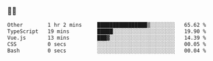 ### 👨‍💻

<!--START_SECTION:waka-->

```txt
Other        1 hr 2 mins     ████████████████▒░░░░░░░░   65.62 %
TypeScript   19 mins         █████░░░░░░░░░░░░░░░░░░░░   19.90 %
Vue.js       13 mins         ███▓░░░░░░░░░░░░░░░░░░░░░   14.39 %
CSS          0 secs          ░░░░░░░░░░░░░░░░░░░░░░░░░   00.05 %
Bash         0 secs          ░░░░░░░░░░░░░░░░░░░░░░░░░   00.04 %
```

<!--END_SECTION:waka-->

